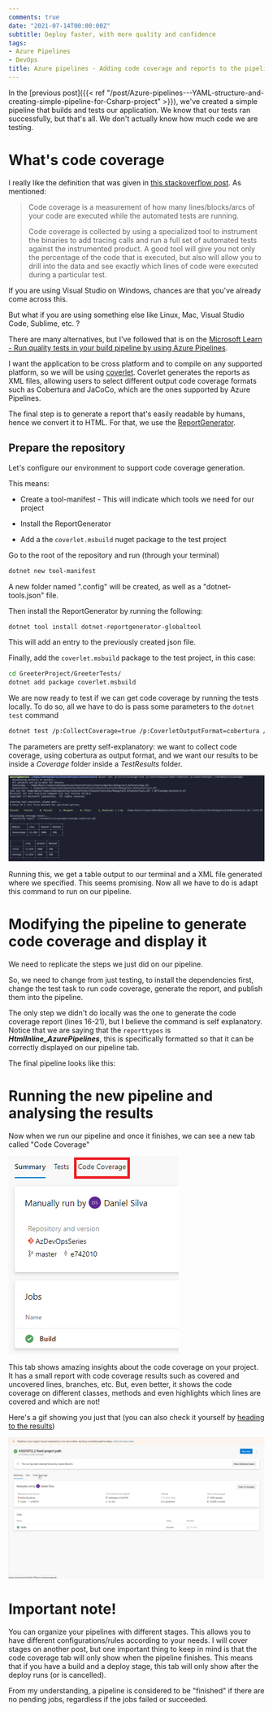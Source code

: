 ```yaml
---
comments: true
date: "2021-07-14T00:00:00Z"
subtitle: Deploy faster, with more quality and confidence
tags:
- Azure Pipelines
- DevOps
title: Azure pipelines - Adding code coverage and reports to the pipeline
---
```


In the [previous post]({{< ref "/post/Azure-pipelines---YAML-structure-and-creating-simple-pipeline-for-Csharp-project" >}}), we've created a simple pipeline that builds and tests our application.
We know that our tests ran successfully, but that's all. We don't actually know how much code we are testing.

# What's code coverage

I really like the definition that was given in [this stackoverflow post](https://stackoverflow.com/a/195027).
As mentioned:

>Code coverage is a measurement of how many lines/blocks/arcs of your code are executed while the automated tests are running.
>
>Code coverage is collected by using a specialized tool to instrument the binaries to add tracing calls and run a full set of automated tests against the instrumented product. A good tool will give you not only the percentage of the code that is executed, but also will allow you to drill into the data and see exactly which lines of code were executed during a particular test.

If you are using Visual Studio on Windows, chances are that you've already come across this.

But what if you are using something else like Linux, Mac, Visual Studio Code, Sublime, etc. ?

There are many alternatives, but I've followed that is on the [Microsoft Learn -  Run quality tests in your build pipeline by using Azure Pipelines](https://docs.microsoft.com/pt-pt/learn/modules/run-quality-tests-build-pipeline/6-perform-code-coverage).

I want the application to be cross platform and to compile on any supported platform, so we will be using [coverlet](https://github.com/coverlet-coverage/coverlet).
Coverlet generates the reports as XML files, allowing users to select different output code coverage formats such as Cobertura and JaCoCo, which are the ones supported by Azure Pipelines.

The final step is to generate a report that's easily readable by humans, hence we convert it to HTML.
For that, we use the [ReportGenerator](https://github.com/danielpalme/ReportGenerator).

## Prepare the repository

Let's configure our environment to support code coverage generation.

This means:
* Create a tool-manifest - This will indicate which tools we need for our project

* Install the ReportGenerator

* Add a the `coverlet.msbuild` nuget package to the test project

Go to the root of the repository and run (through your terminal) 

```bash
dotnet new tool-manifest
```

A new folder named ".config" will be created, as well as a "dotnet-tools.json" file.

Then install the ReportGenerator by running the following:

```bash
dotnet tool install dotnet-reportgenerator-globaltool
```

This will add an entry to the previously created json file.

Finally, add the `coverlet.msbuild` package to the test project, in this case:

```bash
cd GreeterProject/GreeterTests/
dotnet add package coverlet.msbuild
```

We are now ready to test if we can get code coverage by running the tests locally.
To do so, all we have to do is pass some parameters to the `dotnet test` command

```bash
dotnet test /p:CollectCoverage=true /p:CoverletOutputFormat=cobertura /p:CoverletOutput=./TestResults/Coverage/
```

The parameters are pretty self-explanatory: we want to collect code coverage, using cobertura as output format, and we want our results to be inside a _Coverage_ folder inside a _TestResults_ folder.

![](/img/Azure-pipelines---Adding-code-coverage-and-reports-to-the-pipeline/code_coverage.png)

Running this, we get a table output to our terminal and a XML file generated where we specified. This seems promising.
Now all we have to do is adapt this command to run on our pipeline.

# Modifying the pipeline to generate code coverage and display it

We need to replicate the steps we just did on our pipeline.

So, we need to change from just testing, to install the dependencies first, change the test task to run code coverage, generate the report, and publish them into the pipeline.

<script src="https://gist.github.com/DanielSSilva/82c9928ef447980e3f10654cecee911a.js"></script>

The only step we didn't do locally was the one to generate the code coverage report (lines 16-21), but I believe the command is self explanatory.
Notice that we are saying that the `reporttypes` is **_HtmlInline_AzurePipelines_**, this is specifically formatted so that it can be correctly displayed on our pipeline tab.

The final pipeline looks like this:

<script src="https://gist.github.com/DanielSSilva/f0dafa38f1c1adeaeabf9b3439cb838b.js"></script>

# Running the new pipeline and analysing the results

Now when we run our pipeline and once it finishes, we can see a new tab called "Code Coverage"

![](/img/Azure-pipelines---Adding-code-coverage-and-reports-to-the-pipeline/tests_pipeline.png)

This tab shows amazing insights about the code coverage on your project.
It has a small report with code coverage results such as covered and uncovered lines, branches, etc.
But, even better, it shows the code coverage on different classes, methods and even highlights which lines are covered and which are not!

Here's a gif showing you just that (you can also check it yourself by [heading to the results](https://dev.azure.com/danielssilvadev/AzDevOpsSeries/_build/results?buildId=57&view=codecoverage-tab))

![](/img/Azure-pipelines---Adding-code-coverage-and-reports-to-the-pipeline/code_coverage_example.gif)


# Important note!

You can organize your pipelines with different stages. This allows you to have different configurations/rules according to your needs. I will cover stages on another post, but one important thing to keep in mind is that the code coverage tab will only show when the pipeline finishes.
This means that if you have a build and a deploy stage, this tab will only show after the deploy runs (or is cancelled).

From my understanding, a pipeline is considered to be "finished" if there are no pending jobs, regardless if the jobs failed or succeeded.

